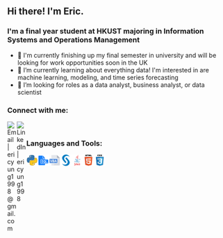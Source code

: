 ## Hi there! I'm Eric.

### I'm a final year student at HKUST majoring in Information Systems and Operations Management
- 👋 I'm currently finishing up my final semester in university and will be looking for work opportunities soon in the UK
- 🌱 I’m currently learning about everything data! I'm interested in are machine learning, modeling, and time series forecasting
- 👀 I’m looking for roles as a data analyst, business analyst, or data scientist

### Connect with me:
[<img align="left" alt="Email | ericyung1998@gmail.com" width="22px" src="https://cdn.jsdelivr.net/npm/simple-icons@v3/icons/gmail.svg" />][email]
[<img align="left" alt="LinkedIn | ericyung1998" width="22px" src="https://cdn.jsdelivr.net/npm/simple-icons@v3/icons/linkedin.svg" />][linkedin]

<br>

### Languages and Tools:

[<img align="left" alt="Python" width="26px" src="https://github.com/ericyung1998/ericyung1998/blob/main/python.png" />][linkedin]
[<img align="left" alt="SQL" width="26px" src="https://github.com/ericyung1998/ericyung1998/blob/main/sql.png" />][linkedin]
[<img align="left" alt="Excel VBA" width="26px" src="https://github.com/ericyung1998/ericyung1998/blob/main/vba.png" />][linkedin]
[<img align="left" alt="SAS" width="26px" src="https://github.com/ericyung1998/ericyung1998/blob/main/sas.png" />][linkedin]
[<img align="left" alt="Java" width="26px" src="https://github.com/ericyung1998/ericyung1998/blob/main/java.png" />][linkedin]
[<img align="left" alt="HTML5" width="26px" src="https://github.com/ericyung1998/ericyung1998/blob/main/html.png" />][linkedin]
[<img align="left" alt="CSS3" width="26px" src="https://github.com/ericyung1998/ericyung1998/blob/main/css.png" />][linkedin]

[email]: mailto:ericyung1998@gmail.com
[linkedin]: https://www.linkedin.com/in/ericyung1998
